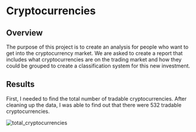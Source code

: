 # Cryptocurrencies
## Overview
The purpose of this project is to create an analysis for people who want to get into the cryptocurrency market. We are asked to create a report that includes what cryptocurrencies are on the trading market and how they could be grouped to create a classification system for this new investment.

## Results
First, I needed to find the total number of tradable cryptocurrencies. After cleaning up the data, I was able to find out that there were 532 tradable cryptocurrencies. 

![total_cryptocurrencies](https://user-images.githubusercontent.com/80054925/126084712-600d7f49-1183-4ca9-af0e-2c8b9bae89fd.png)

